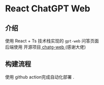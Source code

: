 # React ChatGPT Web

## 介绍

使用 React + Ts 技术栈实现的 `gpt-web` 问答页面  
后端使用 开源项目<a href="https://github.com/binjie09/chatgpt-web/tree/main/service"> chatg-web </a>(感谢大佬)


<h2>构建流程</h2>

使用 <a>github action</a>完成自动化部署
.